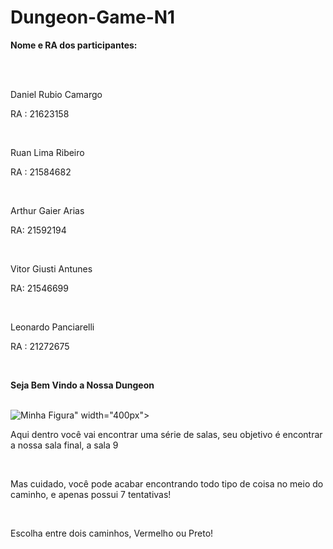 # Dungeon-Game-N1
<p><b>Nome e RA dos participantes:</b></p></br></br>
<p>Daniel Rubio Camargo</p> <p> RA : 21623158</p></br>

<p>Ruan Lima Ribeiro</p> <p> RA : 21584682</p></br>

<p>Arthur Gaier Arias</p> <p> RA: 21592194 </p></br>

<p>Vitor Giusti Antunes</p> <p> RA: 21546699 </p></br>

<p>Leonardo Panciarelli</p> <p> RA : 21272675 </p></br>

<p><b>Seja Bem Vindo a Nossa Dungeon</b></p></br>
<img src="https://www.collinsdictionary.com/images/full/dungeon_132060359.jpg" alt="Minha Figura">" width="400px">
<p>Aqui dentro você vai encontrar uma série de salas, seu objetivo é encontrar a nossa sala final, a sala 9</p></br>
<p>Mas cuidado, você pode acabar encontrando todo tipo de coisa no meio do caminho, e apenas possui 7 tentativas!</p></br>
<p>Escolha entre dois caminhos, Vermelho ou Preto!</p>
